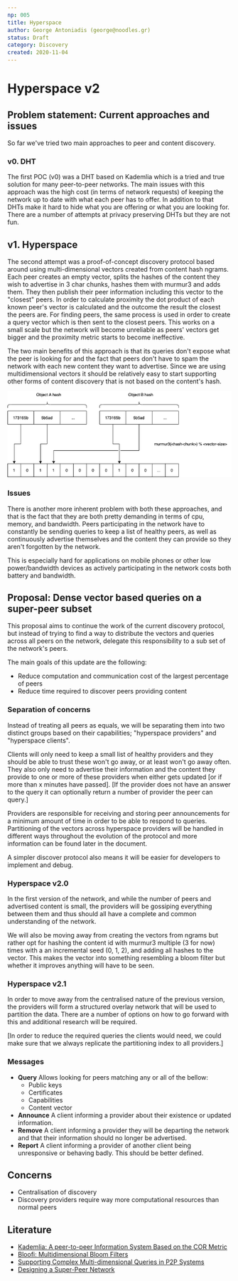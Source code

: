 ```yaml
---
np: 005
title: Hyperspace
author: George Antoniadis (george@noodles.gr)
status: Draft
category: Discovery
created: 2020-11-04
---
```


# Hyperspace v2

## Problem statement: Current approaches and issues

So far we've tried two main approaches to peer and content discovery.

### v0. DHT

The first POC (v0) was a DHT based on Kademlia which is a tried and true
solution for many peer-to-peer networks. The main issues with this approach
was the high cost (in terms of network requests) of keeping the network up
to date with what each peer has to offer. In addition to that DHTs make it
hard to hide what you are offering or what you are looking for.
There are a number of attempts at privacy preserving DHTs but they are not
fun.

## v1. Hyperspace

The second attempt was a proof-of-concept discovery protocol based around
using multi-dimensional vectors created from content hash ngrams.
Each peer creates an empty vector, splits the hashes of the content they
wish to advertise in 3 char chunks, hashes them with murmur3 and adds them.
They then publish their peer information including this vector to the "closest"
peers. In order to calculate proximity the dot product of each known peer's
vector is calculated and the outcome the result the closest the peers are.
For finding peers, the same process is used in order to create a query vector
which is then sent to the closest peers.
This works on a small scale but the network will become unreliable as peers'
vectors get bigger and the proximity metric starts to become ineffective.

The two main benefits of this approach is that its queries don't expose what
the peer is looking for and the fact that peers don't have to spam the network
with each new content they want to advertise.
Since we are using multidimensional vectors it should be relatively easy to
start supporting other forms of content discovery that is not based on the
content's hash.

![sparse vector example](np005-hyperspace-v2-sparse-vector.png)

### Issues

There is another more inherent problem with both these approaches, and that
is the fact that they are both pretty demanding in terms of cpu, memory,
and bandwidth. Peers participating in the network have to constantly be
sending queries to keep a list of healthy peers, as well as continuously
advertise themselves and the content they can provide so they aren't
forgotten by the network.

This is especially hard for applications on mobile phones or other low
power/bandwidth devices as actively participating in the network costs both
battery and bandwidth.

## Proposal: Dense vector based queries on a super-peer subset

This proposal aims to continue the work of the current discovery protocol,
but instead of trying to find a way to distribute the vectors and queries
across all peers on the network, delegate this responsibility to a sub set
of the network's peers.

The main goals of this update are the following:

- Reduce computation and communication cost of the largest percentage of peers
- Reduce time required to discover peers providing content

### Separation of concerns

Instead of treating all peers as equals, we will be separating them into
two distinct groups based on their capabilities; "hyperspace providers"
and "hyperspace clients".

Clients will only need to keep a small list of healthy providers and they
should be able to trust these won't go away, or at least won't go away often.
They also only need to advertise their information and the content they
provide to one or more of these providers when either gets updated
[or if more than x minutes have passed].
[If the provider does not have an answer to the query it can optionally
return a number of provider the peer can query.]

Providers are responsible for receiving and storing peer announcements
for a minimum amount of time in order to be able to respond to queries.
Partitioning of the vectors across hyperspace providers will be handled in
different ways throughout the evolution of the protocol and more
information can be found later in the document.

A simpler discover protocol also means it will be easier for developers to
implement and debug.

### Hyperspace v2.0

In the first version of the network, and while the number of peers and
advertised content is small, the providers will be gossiping everything
between them and thus should all have a complete and common understanding
of the network.

We will also be moving away from creating the vectors from ngrams but rather
opt for hashing the content id with murmur3 multiple (3 for now) times with
a an incremental seed (0, 1, 2), and adding all hashes to the vector.
This makes the vector into something resembling a bloom filter but whether
it improves anything will have to be seen.

### Hyperspace v2.1

In order to move away from the centralised nature of the previous version,
the providers will form a structured overlay network that will be used to
partition the data. There are a number of options on how to go forward with
this and additional research will be required.

[In order to reduce the required queries the clients would need, we could
make sure that we always replicate the partitioning index to all providers.]

### Messages

- **Query**
  Allows looking for peers matching any or all of the bellow:
  - Public keys
  - Certificates
  - Capabilities
  - Content vector
- **Announce** 
  A client informing a provider about their existence or updated information.
- **Remove**
  A client informing a provider they will be departing the network and that
  their information should no longer be advertised.
- **Report**
  A client informing a provider of another client being unresponsive or
  behaving badly. This should be better defined.

## Concerns

- Centralisation of discovery
- Discovery providers require way more computational resources than normal peers

## Literature

- [Kademlia: A peer-to-peer Information System Based on the COR Metric](https://pdos.csail.mit.edu/~petar/papers/maymounkov-kademlia-lncs.pdf)
- [Bloofi: Multidimensional Bloom Filters](https://core.ac.uk/download/pdf/35146789.pdf)
- [Supporting Complex Multi-dimensional Queries in P2P Systems](http://www.cse.psu.edu/~wul2/Publications/wlee%20icdcs05b.pdf)
- [Designing a Super-Peer Network](http://ilpubs.stanford.edu:8090/594/1/2003-33.pdf)